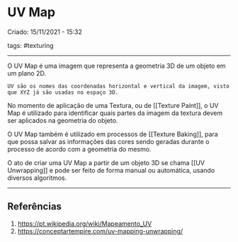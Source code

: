 # UV Map
Criado: 15/11/2021 - 15:32

tags: #texturing  

---

O UV Map é uma imagem que representa a geometria 3D de um objeto em um plano 2D. 

```
UV são os nomes das coordenadas horizontal e vertical da imagem, visto que XYZ já são usadas no espaço 3D.
```

No momento de aplicação de uma Textura, ou de [[Texture Paint]], o UV Map é utilizado para identificar quais partes da imagem da textura devem ser aplicados na geometria do objeto.

O UV Map também é utilizado em processos de [[Texture Baking]], para que possa salvar as informações das cores sendo geradas durante o processo de acordo com a geometria do mesmo.

O ato de criar uma UV Map a partir de um objeto 3D se chama [[UV Unwrapping]] e pode ser feito de forma manual ou automática, usando diversos algoritmos.

---
## Referências
1. https://pt.wikipedia.org/wiki/Mapeamento_UV
2. https://conceptartempire.com/uv-mapping-unwrapping/